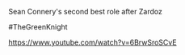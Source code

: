 Sean Connery's second best role after Zardoz

#TheGreenKnight 

https://www.youtube.com/watch?v=6BrwSroSCvE
